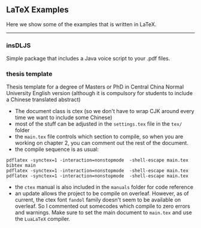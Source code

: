 ## LaTeX Examples

Here we show some of the examples that is written in LaTeX.

---

### insDLJS

Simple package that includes a Java voice script to your .pdf files.

### thesis template

Thesis template for a degree of Masters or PhD in Central China Normal University
English version (although it is compulsory for students to include a Chinese translated abstract)

- The document class is ctex (so we don't have to wrap CJK around every time we want to include some Chinese)
- most of the stuff can be adjusted in the `settings.tex` file in the `tex/` folder
- the `main.tex` file controls which section to compile, so when you are working on chapter 2, you can comment out the rest of the
  document.
- the compile sequence is as usual:
```
pdflatex -synctex=1 -interaction=nonstopmode  -shell-escape main.tex
bibtex main
pdflatex -synctex=1 -interaction=nonstopmode  -shell-escape main.tex
pdflatex -synctex=1 -interaction=nonstopmode  -shell-escape main.tex
```
- the `ctex` manual is also included in the `manuals` folder for code reference
- an update allows the project to be compile on overleaf. However, as of current, the ctex font `fandol` family doesn't seem to be
  available on overleaf. So I commented out somecodes which compile to zero errors and warnings. Make sure to set the main document to `main.tex` and use the `LuaLaTeX` compiler.


